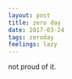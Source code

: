 ```yaml
---
layout: post
title: zero day
date: 2017-03-24
tags: zeroday
feelings: lazy
---
```


not proud of it.
